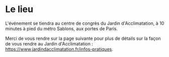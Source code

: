# Le lieu

<!-- MACRO{snippet|debug=false|ignoreDownloadError=false|verbatim=false|file=src/site/resources/fragments/breadcrum.snippet.html} -->

L'événement se tiendra au centre de congrès du Jardin d'Acclimatation, à 10 minutes à pied du métro Sablons, aux portes de Paris.

Merci de vous rendre sur la page suivante pour plus de détails sur la façon de vous rendre au Jardin d'Acclimatation : <https://www.jardindacclimatation.fr/infos-pratiques>.